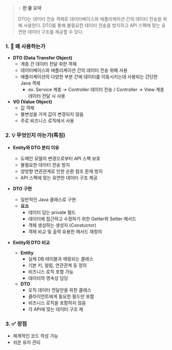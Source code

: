 > 💡 **한 줄 요약**
>
> DTO는 데이터 전송 객체로 데이터베이스와 애플리케이션 간의 데이터 전송을 위해 사용한다. DTO를 통해 불필요한 데이터 전송을 방지하고 API 스펙에 맞는 유연한 데이터 구조를 제공할 수 있다.

### 1. 🤔 왜 사용하는가

- **DTO (Data Transfer Object)**
  - 계층 간 데이터 전달 위한 객체
  - 데이터베이스와 애플리케이션 간의 데이터 전송 위해 사용
  - 애플리케이션의 다양한 부분 간에 데이터를 이동시키는데 사용되는 간단한 Java 객체
    - ex. Service 계층 → Controller 데이터 전송 / Controller → View 계층 데이터 전달 시 사용
- **VO (Value Object)**
  - 값 객체
  - 불변성을 가져 값이 변경되지 않음
  - 주로 비즈니스 로직에서 사용

### 2. 💡 무엇인지 아는가(특징)

- **Entity와 DTO 분리 이유**

  - 도메인 모델의 변경으로부터 API 스펙 보호
  - 불필요한 데이터 전송 방지
  - 양방향 연관관계로 인한 순환 참조 문제 방지
  - API 스펙에 맞는 유연한 데이터 구조 제공

- **DTO 구현**

  - 일반적인 Java 클래스로 구현
  - **요소**
    - 데이터 담는 private 필드
    - 데이터에 접근하고 수정하기 위한 Getter와 Setter 메서드
    - 객체 생성하는 생성자 (Constuctor)
    - 객체 비교 및 출력 유용한 메서드 재정의

- **Entity와 DTO 비교**
  - **Entity**
    - 실제 DB 테이블과 매핑되는 클래스
    - 기본 키, 컬럼, 연관관계 등 정의
    - 비즈니스 로직 포함 가능
    - 데이터의 영속성 담당
  - **DTO**
    - 오직 데이터 전달만을 위한 클래스
    - 클라이언트에게 필요한 필드만 포함
    - 비즈니스 로직을 포함하지 않음
    - 각 API에 맞는 데이터 구조 제

### 3. ✅ 장점

- 체계적인 코드 작성 가능
- 쉬운 유지 관리
